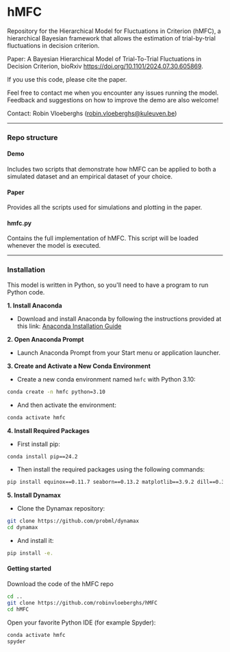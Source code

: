 # hMFC
Repository for the Hierarchical Model for Fluctuations in Criterion (hMFC), a hierarchical Bayesian framework that allows the estimation of trial-by-trial fluctuations in decision criterion.

Paper: A Bayesian Hierarchical Model of Trial-To-Trial Fluctuations in Decision Criterion, bioRxiv https://doi.org/10.1101/2024.07.30.605869.

If you use this code, please cite the paper.

Feel free to contact me when you encounter any issues running the model. Feedback and suggestions on how to improve the demo are also welcome!

Contact: Robin Vloeberghs (robin.vloeberghs@kuleuven.be)

---

### Repo structure

#### Demo
Includes two scripts that demonstrate how hMFC can be applied to both a simulated dataset and an empirical dataset of your choice.

#### Paper
Provides all the scripts used for simulations and plotting in the paper.

#### hmfc.py
Contains the full implementation of hMFC. This script will be loaded whenever the model is executed.

---

### Installation

This model is written in Python, so you'll need to have a program to run Python code.

**1. Install Anaconda**
   * Download and install Anaconda by following the instructions provided at this link: [Anaconda Installation Guide](https://docs.anaconda.com/anaconda/install/)

**2. Open Anaconda Prompt**
   * Launch Anaconda Prompt from your Start menu or application launcher.
   
**3. Create and Activate a New Conda Environment** 
   * Create a new conda environment named `hmfc` with Python 3.10:
```bash
conda create -n hmfc python=3.10
```
   * And then activate the environment:
```bash
conda activate hmfc
```
**4. Install Required Packages**
   * First install pip:
```bash
conda install pip==24.2
```
 * Then install the required packages using the following commands:
```bash
pip install equinox==0.11.7 seaborn==0.13.2 matplotlib==3.9.2 dill==0.3.8
```
**5. Install Dynamax**
   * Clone the Dynamax repository:
```bash
git clone https://github.com/probml/dynamax
cd dynamax
```
   * And install it:
```bash
pip install -e.
```

#### Getting started
Download the code of the hMFC repo
```bash
cd ..
git clone https://github.com/robinvloeberghs/hMFC
cd hMFC
```

Open your favorite Python IDE (for example Spyder):
```python
conda activate hmfc
spyder
```



